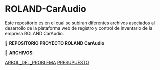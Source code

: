 # ROLAND-CarAudio
Este repositorio es en el cual se subiran diferentes archivos asociados al desarrollo de la plataforma web de registro y control de inventario de la empresa ROLAND CarAudio.

:file_folder: **REPOSITORIO PROYECTO ROLAND CarAudio**

:paperclip: **ARCHIVOS**:

[ARBOL_DEL_PROBLEMA](ARBOL_DEL_PROBLEMA_RCA.pdf)
[PRESUPUESTO](PRESUPUESTO_RCA.pdf)


